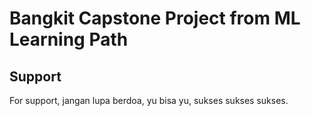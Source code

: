 
# Bangkit Capstone Project from ML Learning Path




## Support

For support, jangan lupa berdoa, yu bisa yu, sukses sukses sukses.